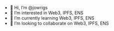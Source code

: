 - 👋 Hi, I’m @jowrigs
- 👀 I’m interested in Web3, IPFS, ENS
- 🌱 I’m currently learning Web3, IPFS, ENS
- 💞️ I’m looking to collaborate on Web3, IPFS, ENS


<!---
jowrigs/jowrigs is a ✨ special ✨ repository because its `README.md` (this file) appears on your GitHub profile.
You can click the Preview link to take a look at your changes.
--->
